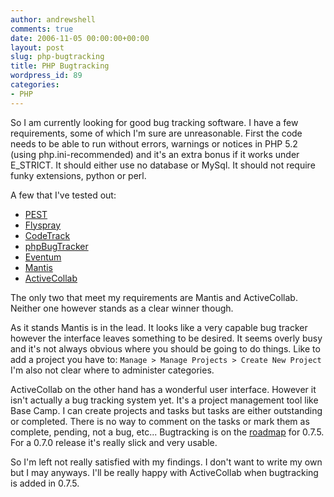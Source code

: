 ```yaml
---
author: andrewshell
comments: true
date: 2006-11-05 00:00:00+00:00
layout: post
slug: php-bugtracking
title: PHP Bugtracking
wordpress_id: 89
categories:
- PHP
---
```


So I am currently looking for good bug tracking software. I have a few requirements, some of which I'm sure are unreasonable. First the code needs to be able to run without errors, warnings or notices in PHP 5.2 (using php.ini-recommended) and it's an extra bonus if it works under E_STRICT. It should either use no database or MySql. It should not require funky extensions, python or perl.

A few that I've tested out:

* [PEST](http://sourceforge.net/projects/pest/)
* [Flyspray](http://flyspray.org/)
* [CodeTrack](http://kennwhite.sourceforge.net/codetrack/)
* [phpBugTracker](http://phpbt.sourceforge.net/)
* [Eventum](https://github.com/eventum/eventum/wiki)
* [Mantis](http://www.mantisbugtracker.com/)
* [ActiveCollab](http://www.activecollab.com/)

The only two that meet my requirements are Mantis and ActiveCollab. Neither one however stands as a clear winner though.

As it stands Mantis is in the lead. It looks like a very capable bug tracker however the interface leaves something to be desired. It seems overly busy and it's not always obvious where you should be going to do things. Like to add a project you have to:
`Manage > Manage Projects > Create New Project`
I'm also not clear where to administer categories.

ActiveCollab on the other hand has a wonderful user interface. However it isn't actually a bug tracking system yet. It's a project management tool like Base Camp. I can create projects and tasks but tasks are either outstanding or completed. There is no way to comment on the tasks or mark them as complete, pending, not a bug, etc... Bugtracking is on the [roadmap](http://www.activecollab.com/pages/29/development/roadmap/) for 0.7.5. For a 0.7.0 release it's really slick and very usable.

So I'm left not really satisfied with my findings. I don't want to write my own but I may anyways. I'll be really happy with ActiveCollab when bugtracking is added in 0.7.5.
